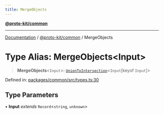 ```yaml
---
title: MergeObjects
---
```


[**@proto-kit/common**](../README.md)

***

[Documentation](../../../README.md) / [@proto-kit/common](../README.md) / MergeObjects

# Type Alias: MergeObjects\<Input\>

> **MergeObjects**\<`Input`\>: [`UnionToIntersection`](UnionToIntersection.md)\<`Input`\[keyof `Input`\]\>

Defined in: [packages/common/src/types.ts:30](https://github.com/proto-kit/framework/blob/b953c754e500c62f01fbbd6d09adfb2f5577269d/packages/common/src/types.ts#L30)

## Type Parameters

• **Input** *extends* `Record`\<`string`, `unknown`\>
